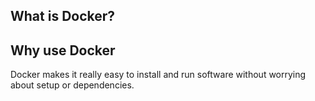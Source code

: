 ## What is Docker?

## Why use Docker

Docker makes it really easy to install and run software without worrying about setup or dependencies. 


